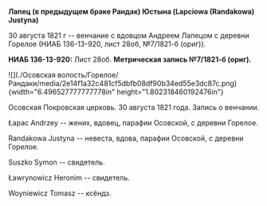 **Лапец (в предыдущем браке Рандак) Юстына (Lapciowa (Randakowa)
Justyna)**

30 августа 1821 г -- венчание с вдовцом Андреем Лапецом с деревни
Горелое (НИАБ 136-13-920, лист 28об, №7/1821-б (ориг)).

**НИАБ 136-13-920:** Лист 28об. **Метрическая запись №7/1821-б (ориг).**

![](./Осовская волость/Горелое/Рандаки/media/2e14f1a32c481cf5dbfb08df90b34ed55e3dc87c.png){width="6.496527777777778in"
height="1.802318460192476in"}

Осовская Покровская церковь. 30 августа 1821 года. Запись о венчании.

Łapac Andrzey -- жених, вдовец, парафии Осовской, с деревни Горелое.

Randakowa Justyna -- невеста, вдова, парафии Осовской, с деревни
Горелое.

Suszko Symon -- свидетель.

Ławrynowicz Heronim -- свидетель.

Woyniewicz Tomasz -- ксёндз.

